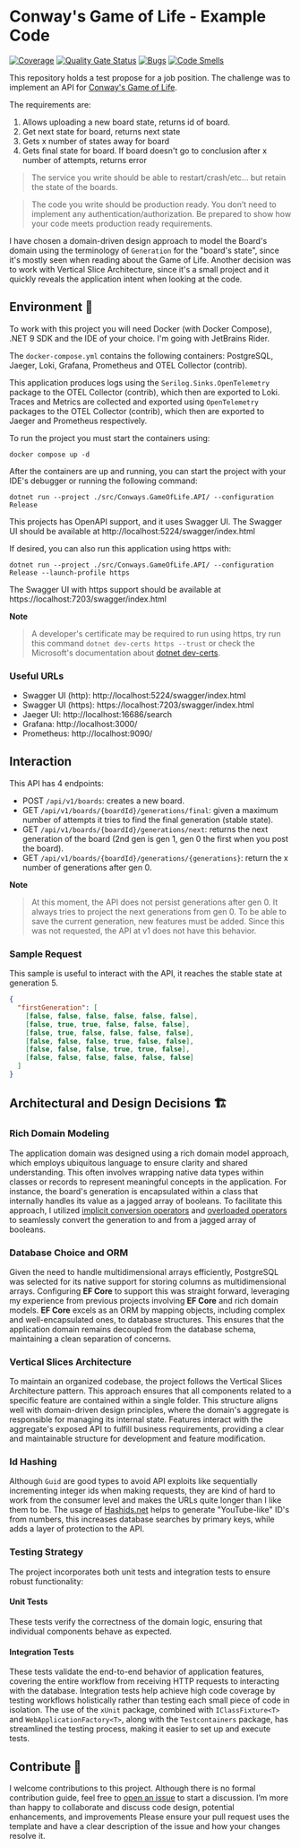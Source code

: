 # Conway's Game of Life - Example Code

[![Coverage](https://sonarcloud.io/api/project_badges/measure?project=lgcmotta_GQS2025-1-A3-conways-game-of-life&metric=coverage)](https://sonarcloud.io/summary/new_code?id=lgcmotta_GQS2025-1-A3-conways-game-of-life)
[![Quality Gate Status](https://sonarcloud.io/api/project_badges/measure?project=lgcmotta_GQS2025-1-A3-conways-game-of-life&metric=alert_status)](https://sonarcloud.io/summary/new_code?id=lgcmotta_GQS2025-1-A3-conways-game-of-life)
[![Bugs](https://sonarcloud.io/api/project_badges/measure?project=lgcmotta_GQS2025-1-A3-conways-game-of-life&metric=bugs)](https://sonarcloud.io/summary/new_code?id=lgcmotta_GQS2025-1-A3-conways-game-of-life)
[![Code Smells](https://sonarcloud.io/api/project_badges/measure?project=lgcmotta_GQS2025-1-A3-conways-game-of-life&metric=code_smells)](https://sonarcloud.io/summary/new_code?id=lgcmotta_GQS2025-1-A3-conways-game-of-life)

This repository holds a test propose for a job position. The challenge was to implement an API for [Conway's Game of Life](https://en.wikipedia.org/wiki/Conway%27s_Game_of_Life).

The requirements are:

1. Allows uploading a new board state, returns id of board. 
2. Get next state for board, returns next state
3. Gets x number of states away for board
4. Gets final state for board. If board doesn't go to conclusion after x number of attempts, returns
   error

> The service you write should be able to restart/crash/etc... but retain the state of the boards.

> The code you write should be production ready. You don’t need to implement any
authentication/authorization. Be prepared to show how your code meets production ready
requirements.

I have chosen a domain-driven design approach to model the Board's domain using the terminology of `Generation` for the "board's state", since it's mostly seen when reading about the Game of Life.
Another decision was to work with Vertical Slice Architecture, since it's a small project and it quickly reveals the application intent when looking at the code.

## Environment :whale:

To work with this project you will need Docker (with Docker Compose), .NET 9 SDK and the IDE of your choice. I'm going with JetBrains Rider.

The `docker-compose.yml` contains the following containers: PostgreSQL, Jaeger, Loki, Grafana, Prometheus and OTEL Collector (contrib).

This application produces logs using the `Serilog.Sinks.OpenTelemetry` package to the OTEL Collector (contrib), which then are exported to Loki.
Traces and Metrics are collected and exported using `OpenTelemetry` packages to the OTEL Collector (contrib), which then are exported to Jaeger and Prometheus respectively.

To run the project you must start the containers using:

```shell
docker compose up -d
```

After the containers are up and running, you can start the project with your IDE's debugger or running the following command:

```shell
dotnet run --project ./src/Conways.GameOfLife.API/ --configuration Release
```

This projects has OpenAPI support, and it uses Swagger UI. The Swagger UI should be available at http://localhost:5224/swagger/index.html

If desired, you can also run this application using https with:

```shell
dotnet run --project ./src/Conways.GameOfLife.API/ --configuration Release --launch-profile https
```

The Swagger UI with https support should be available at https://localhost:7203/swagger/index.html

**Note**

> A developer's certificate may be required to run using https, try run this command `dotnet dev-certs https --trust` or 
> check the Microsoft's documentation about [dotnet dev-certs](https://learn.microsoft.com/en-us/dotnet/core/tools/dotnet-dev-certs). 

### Useful URLs

- Swagger UI (http): http://localhost:5224/swagger/index.html
- Swagger UI (https): https://localhost:7203/swagger/index.html
- Jaeger UI: http://localhost:16686/search
- Grafana: http://localhost:3000/
- Prometheus: http://localhost:9090/

## Interaction

This API has 4 endpoints:

- POST `/api/v1/boards`: creates a new board.
- GET `/api/v1/boards/{boardId}/generations/final`: given a maximum number of attempts it tries to find the final generation (stable state).
- GET `/api/v1/boards/{boardId}/generations/next`: returns the next generation of the board (2nd gen is gen 1, gen 0 the first when you post the board).
- GET `/api/v1/boards/{boardId}/generations/{generations}`: return the x number of generations after gen 0.

**Note**

> At this moment, the API does not persist generations after gen 0. It always tries to project the next generations from gen 0. 
> To be able to save the current generation, new features must be added. 
> Since this was not requested, the API at v1 does not have this behavior.

### Sample Request

This sample is useful to interact with the API, it reaches the stable state at generation 5.

```json
{
  "firstGeneration": [
    [false, false, false, false, false, false],
    [false, true, true, false, false, false],
    [false, true, false, false, false, false],
    [false, false, false, true, false, false],
    [false, false, false, true, true, false],
    [false, false, false, false, false, false]
  ]
}
```

## Architectural and Design Decisions :building_construction:

### Rich Domain Modeling

The application domain was designed using a rich domain model approach, which employs ubiquitous language to ensure clarity and shared understanding. 
This often involves wrapping native data types within classes or records to represent meaningful concepts in the application. 
For instance, the board's generation is encapsulated within a class that internally handles its value as a jagged array of booleans. 
To facilitate this approach, I utilized [implicit conversion operators](https://learn.microsoft.com/en-us/dotnet/csharp/language-reference/operators/user-defined-conversion-operators) 
and [overloaded operators](https://learn.microsoft.com/en-us/dotnet/csharp/language-reference/operators/operator-overloading) to seamlessly convert the generation to and from a jagged array of booleans.

### Database Choice and ORM

Given the need to handle multidimensional arrays efficiently, PostgreSQL was selected for its native support for storing columns as multidimensional arrays. 
Configuring **EF Core** to support this was straight forward, leveraging my experience from previous projects involving **EF Core** and rich domain models. 
**EF Core** excels as an ORM by mapping objects, including complex and well-encapsulated ones, to database structures. 
This ensures that the application domain remains decoupled from the database schema, maintaining a clean separation of concerns.

### Vertical Slices Architecture

To maintain an organized codebase, the project follows the Vertical Slices Architecture pattern. 
This approach ensures that all components related to a specific feature are contained within a single folder. 
This structure aligns well with domain-driven design principles, where the domain's aggregate is responsible for managing its internal state. 
Features interact with the aggregate's exposed API to fulfill business requirements, providing a clear and maintainable structure for development and feature modification.

### Id Hashing

Although `Guid` are good types to avoid API exploits like sequentially incrementing integer ids when making requests, 
they are kind of hard to work from the consumer level and makes the URLs quite longer than I like them to be.
The usage of [Hashids.net](https://github.com/ullmark/hashids.net) helps to generate "YouTube-like" ID's from numbers, 
this increases database searches by primary keys, while adds a layer of protection to the API.   

### Testing Strategy
The project incorporates both unit tests and integration tests to ensure robust functionality:

#### Unit Tests 

These tests verify the correctness of the domain logic, ensuring that individual components behave as expected.

#### Integration Tests 

These tests validate the end-to-end behavior of application features, covering the entire workflow from receiving HTTP requests to interacting with the database. 
Integration tests help achieve high code coverage by testing workflows holistically rather than testing each small piece of code in isolation.
The use of the `xUnit` package, combined with `IClassFixture<T>` and `WebApplicationFactory<T>`, along with the `Testcontainers` package, 
has streamlined the testing process, making it easier to set up and execute tests.

## Contribute :wave:

I welcome contributions to this project. Although there is no formal contribution guide, 
feel free to [open an issue](https://github.com/lgcmotta/conways-game-of-life/issues/new) to start a discussion. 
I’m more than happy to collaborate and discuss code design, potential enhancements, and improvements
Please ensure your pull request uses the template and have a clear description of the issue and how your changes resolve it.